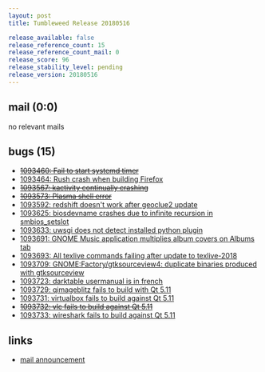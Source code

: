 ```yaml
---
layout: post
title: Tumbleweed Release 20180516

release_available: false
release_reference_count: 15
release_reference_count_mail: 0
release_score: 96
release_stability_level: pending
release_version: 20180516
---
```


## mail (0:0)

no relevant mails

## bugs (15)

<!--more-->

- ~~[1093460: Fail to start systemd timer](https://bugzilla.opensuse.org/show_bug.cgi?id=1093460)~~
- [1093464: Rush crash when building Firefox](https://bugzilla.opensuse.org/show_bug.cgi?id=1093464)
- ~~[1093567: kactivity continually crashing](https://bugzilla.opensuse.org/show_bug.cgi?id=1093567)~~
- ~~[1093573: Plasma shell error](https://bugzilla.opensuse.org/show_bug.cgi?id=1093573)~~
- [1093592: redshift doesn't work after geoclue2 update](https://bugzilla.opensuse.org/show_bug.cgi?id=1093592)
- [1093625: biosdevname crashes due to infinite recursion in smbios_setslot](https://bugzilla.opensuse.org/show_bug.cgi?id=1093625)
- [1093633: uwsgi does not detect installed python plugin](https://bugzilla.opensuse.org/show_bug.cgi?id=1093633)
- [1093691: GNOME Music application multiplies album covers on Albums tab](https://bugzilla.opensuse.org/show_bug.cgi?id=1093691)
- [1093693: All texlive commands failing after update to texlive-2018](https://bugzilla.opensuse.org/show_bug.cgi?id=1093693)
- [1093709: GNOME:Factory/gtksourceview4: duplicate binaries produced with gtksourceview](https://bugzilla.opensuse.org/show_bug.cgi?id=1093709)
- [1093723: darktable usermanual is in french](https://bugzilla.opensuse.org/show_bug.cgi?id=1093723)
- [1093729: qimageblitz fails to build with Qt 5.11](https://bugzilla.opensuse.org/show_bug.cgi?id=1093729)
- [1093731: virtualbox fails to build against Qt 5.11](https://bugzilla.opensuse.org/show_bug.cgi?id=1093731)
- ~~[1093732: vlc fails to build against Qt 5.11](https://bugzilla.opensuse.org/show_bug.cgi?id=1093732)~~
- [1093733: wireshark fails to build against Qt 5.11](https://bugzilla.opensuse.org/show_bug.cgi?id=1093733)



## links

- [mail announcement](https://lists.opensuse.org/opensuse-factory/2018-05/msg00213.html)

